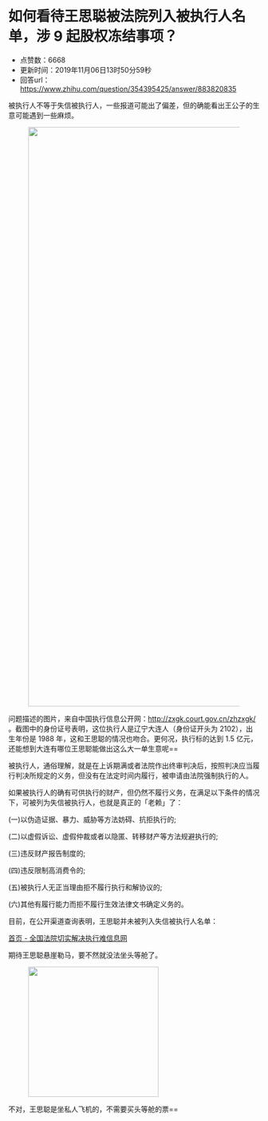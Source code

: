 # 如何看待王思聪被法院列入被执行人名单，涉 9 起股权冻结事项？
- 点赞数：6668
- 更新时间：2019年11月06日13时50分59秒
- 回答url：https://www.zhihu.com/question/354395425/answer/883820835
<body>
 <p data-pid="B7qqKgrh">被执行人不等于失信被执行人，一些报道可能出了偏差，但的确能看出王公子的生意可能遇到一些麻烦。</p>
 <figure data-size="normal">
  <img src="https://picx.zhimg.com/50/v2-9ea7cf5316ec1f492ee70f9784a00459_720w.jpg?source=1940ef5c" data-caption="" data-size="normal" data-rawwidth="1162" data-rawheight="295" data-original-token="v2-9ea7cf5316ec1f492ee70f9784a00459" data-default-watermark-src="https://picx.zhimg.com/50/v2-7695fd6b7aba8235c450419e8d06fba6_720w.jpg?source=1940ef5c" class="origin_image zh-lightbox-thumb" width="1162" data-original="https://picx.zhimg.com/v2-9ea7cf5316ec1f492ee70f9784a00459_r.jpg?source=1940ef5c">
 </figure>
 <p data-pid="2HivWiq0">问题描述的图片，来自中国执行信息公开网：<a href="https://link.zhihu.com/?target=http%3A//zxgk.court.gov.cn/zhzxgk/" class=" external" target="_blank" rel="nofollow noreferrer"><span class="invisible">http://</span><span class="visible">zxgk.court.gov.cn/zhzxg</span><span class="invisible">k/</span><span class="ellipsis"></span></a> 。截图中的身份证号表明，这位执行人是辽宁大连人（身份证开头为 2102），出生年份是 1988 年，这和王思聪的情况也吻合。更何况，执行标的达到 1.5 亿元，还能想到大连有哪位王思聪能做出这么大一单生意呢==</p>
 <p data-pid="1VH4Wo71">被执行人，通俗理解，就是在上诉期满或者法院作出终审判决后，按照判决应当履行判决所规定的义务，但没有在法定时间内履行，被申请由法院强制执行的人。</p>
 <p data-pid="uGh80o8q">如果被执行人的确有可供执行的财产，但仍然不履行义务，在满足以下条件的情况下，可被列为失信被执行人，也就是真正的「老赖」了：</p>
 <p data-pid="RDUrEm5R">(一)以伪造证据、暴力、威胁等方法妨碍、抗拒执行的;</p>
 <p data-pid="lBaPJJwo">(二)以虚假诉讼、虚假仲裁或者以隐匿、转移财产等方法规避执行的;</p>
 <p data-pid="Sv8A3B-L">(三)违反财产报告制度的;</p>
 <p data-pid="_Y7_8Es6">(四)违反限制高消费令的;</p>
 <p data-pid="-hrJOKqA">(五)被执行人无正当理由拒不履行执行和解协议的;</p>
 <p data-pid="gz9_aBUD">(六)其他有履行能力而拒不履行生效法律文书确定义务的。</p>
 <p data-pid="xna0WKm4">目前，在公开渠道查询表明，王思聪并未被列入失信被执行人名单：</p><a href="https://link.zhihu.com/?target=http%3A//jszx.court.gov.cn/" data-draft-node="block" data-draft-type="link-card" data-image="https://pic3.zhimg.com/v2-c0f33d6f96eaed2dfaa508ff2c9521ee_ipico.jpg" data-image-width="224" data-image-height="202" class=" wrap external" target="_blank" rel="nofollow noreferrer">首页 - 全国法院切实解决执行难信息网</a>
 <p data-pid="KpUYvXxJ">期待王思聪悬崖勒马，要不然就没法坐头等舱了。</p>
 <figure data-size="normal">
  <img src="https://picx.zhimg.com/50/v2-2a464d56593b31bf82d2ec0cac6bb5e4_720w.jpg?source=1940ef5c" data-caption="" data-size="normal" data-rawwidth="261" data-rawheight="193" data-original-token="v2-2a464d56593b31bf82d2ec0cac6bb5e4" data-default-watermark-src="https://picx.zhimg.com/50/v2-462e96c36e97f4ae99f88f40059a7f79_720w.jpg?source=1940ef5c" class="content_image" width="261">
 </figure>
 <p data-pid="Q5a-pnAs">不对，王思聪是坐私人飞机的，不需要买头等舱的票==</p>
 <p></p>
</body>